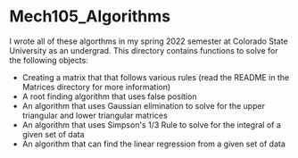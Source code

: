 # Mech105_Algorithms
I wrote all of these algorthms in my spring 2022 semester at Colorado State University as an undergrad. This directory contains functions to solve for the following objects:
* Creating a matrix that that follows various rules (read the README in the Matrices directory for more information)
* A root finding algorithm that uses false position
* An algorithm that uses Gaussian elimination to solve for the upper triangular and lower triangular matrices
* An algorithm that uses Simpson's 1/3 Rule to solve for the integral of a given set of data
* An algorithm that can find the linear regression from a given set of data
